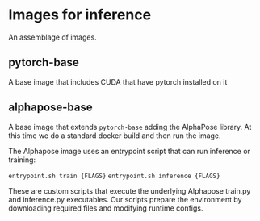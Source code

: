 # Images for inference

An assemblage of images.


## pytorch-base

A base image that includes CUDA that have pytorch installed on it

## alphapose-base

A base image that extends `pytorch-base` adding the AlphaPose library. At this time we do a standard docker build and then run the image.

The Alphapose image uses an entrypoint script that can run inference or training:

`entrypoint.sh train {FLAGS}`
`entrypoint.sh inference {FLAGS}`

These are custom scripts that execute the underlying Alphapose train.py and inference.py executables. Our scripts prepare the environment by downloading required files and modifying runtime configs.
